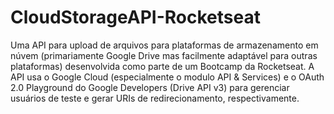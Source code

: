 # CloudStorageAPI-Rocketseat
 
Uma API para upload de arquivos para plataformas de armazenamento em núvem (primariamente Google Drive mas facilmente adaptável para outras plataformas) desenvolvida como parte de um Bootcamp da Rocketseat. A API usa o Google Cloud (especialmente o modulo API & Services) e o OAuth 2.0 Playground do Google Developers (Drive API v3) para gerenciar usuários de teste e gerar URIs de redirecionamento, respectivamente.
